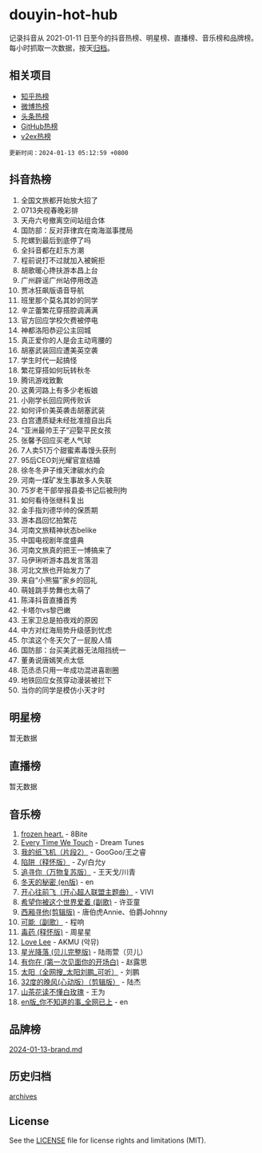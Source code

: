 # douyin-hot-hub

记录抖音从 2021-01-11 日至今的抖音热榜、明星榜、直播榜、音乐榜和品牌榜。每小时抓取一次数据，按天[归档](archives)。

## 相关项目

- [知乎热榜](https://github.com/lonnyzhang423/zhihu-hot-hub)
- [微博热榜](https://github.com/lonnyzhang423/weibo-hot-hub)
- [头条热榜](https://github.com/lonnyzhang423/toutiao-hot-hub)
- [GitHub热榜](https://github.com/lonnyzhang423/github-hot-hub)
- [v2ex热榜](https://github.com/lonnyzhang423/v2ex-hot-hub)


`更新时间：2024-01-13 05:12:59 +0800`

## 抖音热榜

1. 全国文旅都开始放大招了
1. 0713央视春晚彩排
1. 天舟六号撤离空间站组合体
1. 国防部：反对菲律宾在南海滋事搅局
1. 陀螺到最后到底停了吗
1. 全抖音都在赶东方潮
1. 程前说打不过就加入被婉拒
1. 胡歌暖心搀扶游本昌上台
1. 广州辟谣广州站停用改造
1. 贾冰狂飙版语音导航
1. 班里那个莫名其妙的同学
1. 辛芷蕾繁花穿搭腔调满满
1. 官方回应学校欠费被停电
1. 神都洛阳恭迎公主回城
1. 真正爱你的人是会主动弯腰的
1. 胡塞武装回应遭美英空袭
1. 学生时代一起搞怪
1. 繁花穿搭如何玩转秋冬
1. 腾讯游戏致歉
1. 这黄河路上有多少老板娘
1. 小刚学长回应网传败诉
1. 如何评价美英袭击胡塞武装
1. 白宫遭质疑未经批准擅自出兵
1. “亚洲最帅王子”迎娶平民女孩
1. 张馨予回应买老人气球
1. 7人卖51万个甜蜜素毒馒头获刑
1. 95后CEO刘光耀官宣结婚
1. 徐冬冬尹子维天津碳水约会
1. 河南一煤矿发生事故多人失联
1. 75岁老干部举报县委书记后被刑拘
1. 如何看待张继科复出
1. 金手指刘德华帅的保质期
1. 游本昌回忆拍繁花
1. 河南文旅精神状态belike
1. 中国电视剧年度盛典
1. 河南文旅真的把王一博搞来了
1. 马伊琍听游本昌发言落泪
1. 河北文旅也开始发力了
1. 来自“小熊猫”家乡的回礼
1. 萌娃跳手势舞也太萌了
1. 陈泽抖音直播首秀
1. 卡塔尔vs黎巴嫩
1. 王家卫总是拍夜戏的原因
1. 中方对红海局势升级感到忧虑
1. 尔滨这个冬天欠了一屁股人情
1. 国防部：台买美武器无法阻挡统一
1. 董勇说唐嫣笑点太低
1. 范丞丞只用一年成功混进喜剧圈
1. 地铁回应女孩穿动漫装被拦下
1. 当你的同学是模仿小天才时

## 明星榜

暂无数据

## 直播榜

暂无数据

## 音乐榜

1. [frozen heart.](https://sf86-cdn-tos.douyinstatic.com/obj/tos-cn-ve-2774/oIIWJfyjIACZA9zQMtnJ6hQQhFC4vhCupoRBsO) - 8Bite
1. [Every Time We Touch](https://sf86-cdn-tos.douyinstatic.com/obj/tos-cn-ve-2774/ogN6lUKQeBBfEVhIOMikG1CcJjugxk1tztZyhP) - Dream Tunes
1. [我的纸飞机（片段2）](https://sf6-cdn-tos.douyinstatic.com/obj/tos-cn-ve-2774/oM2ZrKcg2CD5AeRB2gkeXOFB1IxAGJdZPazYHf) - GooGoo/王之睿
1. [陷阱（释怀版）](https://sf86-cdn-tos.douyinstatic.com/obj/tos-cn-ve-2774/oE8C21LeZrzKLDFfQYgMzx4GAIHageG5IzayY7) - Zy/白允y
1. [追寻你（万物复苏版）](https://sf86-cdn-tos.douyinstatic.com/obj/tos-cn-ve-2774/oYeAZJsbjIDit9APmBg8u6uDUQnHmoCf3gbo74) - 王天戈/川青
1. [冬天的秘密 (en版)](https://sf6-cdn-tos.douyinstatic.com/obj/tos-cn-ve-2774/okIuMHDdzyf3FjGK4Lphe1vfHcQaPIHAg0Z4CR) - en
1. [开心往前飞（开心超人联盟主题曲）](https://sf3-cdn-tos.douyinstatic.com/obj/tos-cn-ve-2774/9d8fb7c82cf1421fb93a9fe925275e0a) - VIVI
1. [希望你被这个世界爱着 (副歌)](https://sf86-cdn-tos.douyinstatic.com/obj/tos-cn-ve-2774/oUHCmWQfZlE3QQBKBeD8rCFLpJzPgCpImhsxMt) - 许亚童
1. [西厢寻他(剪辑版)](https://sf86-cdn-tos.douyinstatic.com/obj/tos-cn-ve-2774/oUsAVfAQKlRNxEv5qxvIB8o5qmIWUcXbzJKJhw) - 唐伯虎Annie、伯爵Johnny
1. [可能（副歌）](https://sf3-cdn-tos.douyinstatic.com/obj/tos-cn-ve-2774/cde1731888894259b333569393c2fb51) - 程响
1. [毒药 (释怀版)](https://sf86-cdn-tos.douyinstatic.com/obj/tos-cn-ve-2774/oYILMEAzspdZBIzy4frJNB8ZHPHWAhiwowd4Ad) - 周星星
1. [Love Lee](https://sf6-cdn-tos.douyinstatic.com/obj/tos-cn-ve-2774/o05GbkJGbCBTdDnMtB0fwOYgkeZp23vrWQDQBS) - AKMU (악뮤)
1. [星光降落 (贝儿完整版)](https://sf86-cdn-tos.douyinstatic.com/obj/tos-cn-ve-2774/okwB9hAwyAtsFFkFBzAX1hOOfQuIoMNs0W2Mwr) - 陆雨萱（贝儿）
1. [有你在 (第一次见面你的开场白)](https://sf86-cdn-tos.douyinstatic.com/obj/tos-cn-ve-2774/oAthrQ3ClJBfI57uBoFEgNDYtNCZ0TSYQQfxQ0) - 赵露思
1. [太阳（全网搜_太阳刘鹏_可听）](https://sf86-cdn-tos.douyinstatic.com/obj/tos-cn-ve-2774/ogWbyIQnlBFImVbeDocRdCIYtBHlbJXgfZMvgz) - 刘鹏
1. [32度的晚风(心动版）（剪辑版）](https://sf86-cdn-tos.douyinstatic.com/obj/tos-cn-ve-2774/owNyabsyWdzUulxhoJfK8IBXgp0UMQAHpvGh2B) - 陆杰
1. [山茶花读不懂白玫瑰](https://sf86-cdn-tos.douyinstatic.com/obj/tos-cn-ve-2774/osfn8B7DktrRHEPJgPCfDbw7QDQEkwC16BxZg9) - 王为
1. [en版_你不知道的事_全网已上](https://sf86-cdn-tos.douyinstatic.com/obj/tos-cn-ve-2774/o4QbYLDezHUtFyDKdF9XfmPhIewaqEQAggj6Cb) - en

## 品牌榜

[2024-01-13-brand.md](archives/2024-01-13-brand.md)

## 历史归档

[archives](archives)

## License

See the [LICENSE](LICENSE) file for license rights and limitations (MIT).
